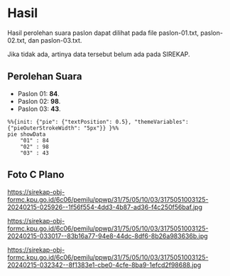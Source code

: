 # Hasil

Hasil perolehan suara paslon dapat dilihat pada file paslon-01.txt, paslon-02.txt, dan paslon-03.txt.

Jika tidak ada, artinya data tersebut belum ada pada SIREKAP.

## Perolehan Suara

 * Paslon 01: **84**.
 * Paslon 02: **98**.
 * Paslon 03: **43**.

```mermaid
%%{init: {"pie": {"textPosition": 0.5}, "themeVariables": {"pieOuterStrokeWidth": "5px"}} }%%
pie showData
    "01" : 84
    "02" : 98
    "03" : 43
```
## Foto C Plano

https://sirekap-obj-formc.kpu.go.id/6c06/pemilu/ppwp/31/75/05/10/03/3175051003125-20240215-025926--1f56f554-4dd3-4b87-ad36-f4c250f56baf.jpg

https://sirekap-obj-formc.kpu.go.id/6c06/pemilu/ppwp/31/75/05/10/03/3175051003125-20240215-033017--83b16a77-94e8-44dc-8df6-8b26a983636b.jpg

https://sirekap-obj-formc.kpu.go.id/6c06/pemilu/ppwp/31/75/05/10/03/3175051003125-20240215-032342--8f1383e1-cbe0-4cfe-8ba9-1efcd2f98688.jpg
